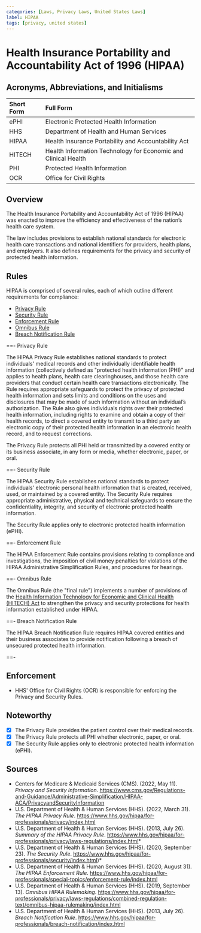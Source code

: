 ```yaml
---
categories: [Laws, Privacy Laws, United States Laws]
label: HIPAA
tags: [privacy, united states]
---
```


# Health Insurance Portability and Accountability Act of 1996 (HIPAA)

## Acronyms, Abbreviations, and Initialisms

Short Form | Full Form
:--- | :---
ePHI | Electronic Protected Health Information
HHS | Department of Health and Human Services
HIPAA | Health Insurance Portability and Accountability Act
HITECH | Health Information Technology for Economic and Clinical Health
PHI | Protected Health Information
OCR | Office for Civil Rights

## Overview

The Health Insurance Portability and Accountability Act of 1996 (HIPAA) was enacted to improve the efficiency and effectiveness of the nation’s health care system.

The law includes provisions to establish national standards for electronic health care transactions and national identifiers for providers, health plans, and employers. It also defines requirements for the privacy and security of protected health information.

## Rules

HIPAA is comprised of several rules, each of which outline different requirements for compliance:

- [Privacy Rule](#privacy-rule)
- [Security Rule](#security-rule)
- [Enforcement Rule](#enforcement-rule)
- [Omnibus Rule](#omnibus-rule)
- [Breach Notification Rule](#breach-notification-rule)

==- Privacy Rule

The HIPAA Privacy Rule establishes national standards to protect individuals' medical records and other individually identifiable health information (collectively defined as "protected health information (PHI)" and applies to health plans, health care clearinghouses, and those health care providers that conduct certain health care transactions electronically. The Rule requires appropriate safeguards to protect the privacy of protected health information and sets limits and conditions on the uses and disclosures that may be made of such information without an individual’s authorization. The Rule also gives individuals rights over their protected health information, including rights to examine and obtain a copy of their health records, to direct a covered entity to transmit to a third party an electronic copy of their protected health information in an electronic health record, and to request corrections.

The Privacy Rule protects all PHI held or transmitted by a covered entity or its business associate, in any form or media, whether electronic, paper, or oral.

==- Security Rule

The HIPAA Security Rule establishes national standards to protect individuals' electronic personal health information that is created, received, used, or maintained by a covered entity. The Security Rule requires appropriate administrative, physical and technical safeguards to ensure the confidentiality, integrity, and security of electronic protected health information.

The Security Rule applies only to electronic protected health information (ePHI).

==- Enforcement Rule

The HIPAA Enforcement Rule contains provisions relating to compliance and investigations, the imposition of civil money penalties for violations of the HIPAA Administrative Simplification Rules, and procedures for hearings.

==- Omnibus Rule

The Omnibus Rule (the "final rule") implements a number of provisions of the [Health Information Technology for Economic and Clinical Health (HITECH) Act](/laws/hitech.md) to strengthen the privacy and security protections for health information established under HIPAA.

==- Breach Notification Rule

The HIPAA Breach Notification Rule requires HIPAA covered entities and their business associates to provide notification following a breach of unsecured protected health information.

==-

## Enforcement

- HHS' Office for Civil Rights (OCR) is responsible for enforcing the Privacy and Security Rules.

## Noteworthy

- [x] The Privacy Rule provides the patient control over their medical records.
- [x] The Privacy Rule protects all PHI whether electronic, paper, or oral.
- [x] The Security Rule applies only to electronic protected health information (ePHI).

## Sources

- Centers for Medicare & Medicaid Services (CMS). (2022, May 11). *Privacy and Security Information*. https://www.cms.gov/Regulations-and-Guidance/Administrative-Simplification/HIPAA-ACA/PrivacyandSecurityInformation
- U.S. Department of Health & Human Services (HHS). (2022, March 31). *The HIPAA Privacy Rule*. https://www.hhs.gov/hipaa/for-professionals/privacy/index.html
- U.S. Department of Health & Human Services (HHS). (2013, July 26). *Summary of the HIPAA Privacy Rule*. https://www.hhs.gov/hipaa/for-professionals/privacy/laws-regulations/index.html*
- U.S. Department of Health & Human Services (HHS). (2020, September 23). *The Security Rule*. https://www.hhs.gov/hipaa/for-professionals/security/index.html)*
- U.S. Department of Health & Human Services (HHS). (2020, August 31). *The HIPAA Enforcement Rule*. https://www.hhs.gov/hipaa/for-professionals/special-topics/enforcement-rule/index.html
- U.S. Department of Health & Human Services (HHS). (2019, September 13). *Omnibus HIPAA Rulemaking*. https://www.hhs.gov/hipaa/for-professionals/privacy/laws-regulations/combined-regulation-text/omnibus-hipaa-rulemaking/index.html
- U.S. Department of Health & Human Services (HHS). (2013, July 26). *Breach Notification Rule*. https://www.hhs.gov/hipaa/for-professionals/breach-notification/index.html
